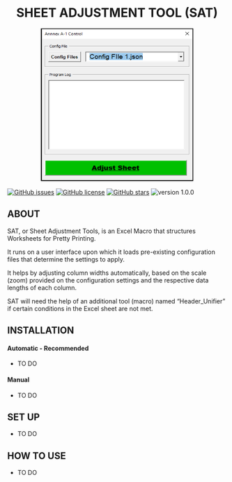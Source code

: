 <h1><center>SHEET ADJUSTMENT TOOL (SAT)</center></h1>

<p align="center">
<img src="https://github.com/The-Nuvo-Group/Excel-Tools/blob/main/img/SAT.PNG" alt="Sheet Adjustment Tool - UI Picture" width="350" height="350"> 
</p>

[![GitHub issues](https://img.shields.io/github/issues/The-Nuvo-Group/Excel-Tools)](https://github.com/The-Nuvo-Group/Excel-Tools/issues)
[![GitHub license](https://img.shields.io/github/license/The-Nuvo-Group/Excel-Tools)](https://github.com/The-Nuvo-Group/Excel-Tools/blob/main/LICENSE)
[![GitHub stars](https://img.shields.io/github/stars/The-Nuvo-Group/Excel-Tools)](https://github.com/The-Nuvo-Group/Excel-Tools/stargazers)
![version 1.0.0](https://img.shields.io/badge/Version-1.0.0-blue)

<h2>ABOUT</h2>

<p>
SAT, or Sheet Adjustment Tools, is an Excel Macro that structures Worksheets for Pretty Printing.<br>
    
It runs on a user interface upon which it loads pre-existing configuration files that determine the settings to apply.<br>
    
It helps by adjusting column widths automatically, based on the scale (zoom) provided on the configuration settings and the respective data lengths of each column.<br>
    
SAT will need the help of an additional tool (macro) named “Header_Unifier” if certain conditions in the Excel sheet are not met.<br>
</p>

<h2>INSTALLATION</h2>

<h4>Automatic - Recommended</h4>
<ul>
    <li>TO DO</li>
</ul>

<h4>Manual</h4>
<ul>
    <li>TO DO</li>
</ul>

<h2>SET UP</h2>
<ul>
    <li>TO DO</li>
</ul>

<h2>HOW TO USE</h2>
<ul>
    <li>TO DO</li>
</ul>